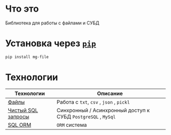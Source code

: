 # Что это

Библиотека для работы с файлами и СУБД

# Установка через [`pip`](https://pypi.org/project/mg-file/)

```bash
pip install mg-file
```

# Технологии

| Технологии                                      | Описание                                                      |
|-------------------------------------------------|---------------------------------------------------------------|
| [Файлы](mg_file/file/README.md)                 | Работа с `txt`, `csv` , `json` , `pickl`                      |
| [Чистый SQL запросы](mg_file/sql_raw/README.md) | Синхронный / Асинхронный доступ к СУБД `PostgreSQL` , `MySql` |
| [SQL ORM](mg_file/sqllite_orm/README.md)        | `ORM` система                                                 |


